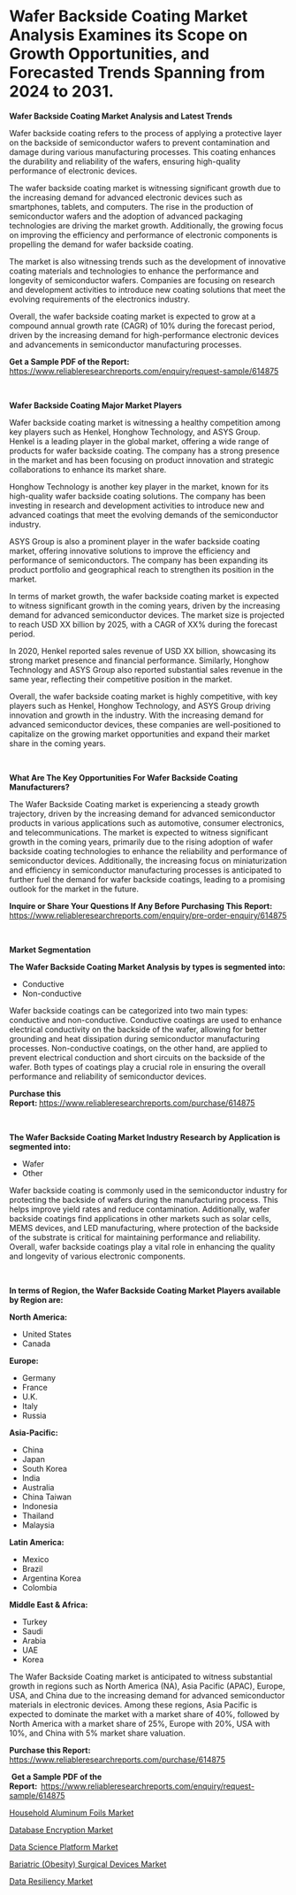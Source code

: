 <p><h1>Wafer Backside Coating Market Analysis Examines its Scope on Growth Opportunities, and Forecasted Trends Spanning from 2024 to 2031.</h1></p><p><strong>Wafer Backside Coating Market Analysis and Latest Trends</strong></p>
<p><p>Wafer backside coating refers to the process of applying a protective layer on the backside of semiconductor wafers to prevent contamination and damage during various manufacturing processes. This coating enhances the durability and reliability of the wafers, ensuring high-quality performance of electronic devices.</p><p>The wafer backside coating market is witnessing significant growth due to the increasing demand for advanced electronic devices such as smartphones, tablets, and computers. The rise in the production of semiconductor wafers and the adoption of advanced packaging technologies are driving the market growth. Additionally, the growing focus on improving the efficiency and performance of electronic components is propelling the demand for wafer backside coating.</p><p>The market is also witnessing trends such as the development of innovative coating materials and technologies to enhance the performance and longevity of semiconductor wafers. Companies are focusing on research and development activities to introduce new coating solutions that meet the evolving requirements of the electronics industry.</p><p>Overall, the wafer backside coating market is expected to grow at a compound annual growth rate (CAGR) of 10% during the forecast period, driven by the increasing demand for high-performance electronic devices and advancements in semiconductor manufacturing processes.</p></p>
<p><strong>Get a Sample PDF of the Report:&nbsp;</strong> <a href="https://www.reliableresearchreports.com/enquiry/request-sample/614875">https://www.reliableresearchreports.com/enquiry/request-sample/614875</a></p>
<p>&nbsp;</p>
<p><strong>Wafer Backside Coating Major Market Players</strong></p>
<p><p>Wafer backside coating market is witnessing a healthy competition among key players such as Henkel, Honghow Technology, and ASYS Group. Henkel is a leading player in the global market, offering a wide range of products for wafer backside coating. The company has a strong presence in the market and has been focusing on product innovation and strategic collaborations to enhance its market share.</p><p>Honghow Technology is another key player in the market, known for its high-quality wafer backside coating solutions. The company has been investing in research and development activities to introduce new and advanced coatings that meet the evolving demands of the semiconductor industry.</p><p>ASYS Group is also a prominent player in the wafer backside coating market, offering innovative solutions to improve the efficiency and performance of semiconductors. The company has been expanding its product portfolio and geographical reach to strengthen its position in the market.</p><p>In terms of market growth, the wafer backside coating market is expected to witness significant growth in the coming years, driven by the increasing demand for advanced semiconductor devices. The market size is projected to reach USD XX billion by 2025, with a CAGR of XX% during the forecast period.</p><p>In 2020, Henkel reported sales revenue of USD XX billion, showcasing its strong market presence and financial performance. Similarly, Honghow Technology and ASYS Group also reported substantial sales revenue in the same year, reflecting their competitive position in the market.</p><p>Overall, the wafer backside coating market is highly competitive, with key players such as Henkel, Honghow Technology, and ASYS Group driving innovation and growth in the industry. With the increasing demand for advanced semiconductor devices, these companies are well-positioned to capitalize on the growing market opportunities and expand their market share in the coming years.</p></p>
<p>&nbsp;</p>
<p><strong>What Are The Key Opportunities For Wafer Backside Coating Manufacturers?</strong></p>
<p><p>The Wafer Backside Coating market is experiencing a steady growth trajectory, driven by the increasing demand for advanced semiconductor products in various applications such as automotive, consumer electronics, and telecommunications. The market is expected to witness significant growth in the coming years, primarily due to the rising adoption of wafer backside coating technologies to enhance the reliability and performance of semiconductor devices. Additionally, the increasing focus on miniaturization and efficiency in semiconductor manufacturing processes is anticipated to further fuel the demand for wafer backside coatings, leading to a promising outlook for the market in the future.</p></p>
<p><strong>Inquire or Share Your Questions If Any Before Purchasing This Report:</strong> <a href="https://www.reliableresearchreports.com/enquiry/pre-order-enquiry/614875">https://www.reliableresearchreports.com/enquiry/pre-order-enquiry/614875</a></p>
<p>&nbsp;</p>
<p><strong>Market Segmentation</strong></p>
<p><strong>The Wafer Backside Coating Market Analysis by types is segmented into:</strong></p>
<p><ul><li>Conductive</li><li>Non-conductive</li></ul></p>
<p><p>Wafer backside coatings can be categorized into two main types: conductive and non-conductive. Conductive coatings are used to enhance electrical conductivity on the backside of the wafer, allowing for better grounding and heat dissipation during semiconductor manufacturing processes. Non-conductive coatings, on the other hand, are applied to prevent electrical conduction and short circuits on the backside of the wafer. Both types of coatings play a crucial role in ensuring the overall performance and reliability of semiconductor devices.</p></p>
<p><strong>Purchase this Report:&nbsp;</strong><a href="https://www.reliableresearchreports.com/purchase/614875">https://www.reliableresearchreports.com/purchase/614875</a></p>
<p>&nbsp;</p>
<p><strong>The Wafer Backside Coating Market Industry Research by Application is segmented into:</strong></p>
<p><ul><li>Wafer</li><li>Other</li></ul></p>
<p><p>Wafer backside coating is commonly used in the semiconductor industry for protecting the backside of wafers during the manufacturing process. This helps improve yield rates and reduce contamination. Additionally, wafer backside coatings find applications in other markets such as solar cells, MEMS devices, and LED manufacturing, where protection of the backside of the substrate is critical for maintaining performance and reliability. Overall, wafer backside coatings play a vital role in enhancing the quality and longevity of various electronic components.</p></p>
<p>&nbsp;</p>
<p><strong>In terms of Region, the Wafer Backside Coating Market Players available by Region are:</strong></p>
<p>
    <p> <strong> North America: </strong>
        <ul>
            <li>United States</li>
            <li>Canada</li>
        </ul>
        </p> 
    <p> <strong> Europe: </strong>
        <ul>
            <li>Germany</li>
            <li>France</li>
            <li>U.K.</li>
            <li>Italy</li>
            <li>Russia</li>
        </ul>
        </p> 
    <p> <strong> Asia-Pacific: </strong>
        <ul>
            <li>China</li>
            <li>Japan</li>
            <li>South Korea</li>
            <li>India</li>
            <li>Australia</li>
            <li>China Taiwan</li>
            <li>Indonesia</li>
            <li>Thailand</li>
            <li>Malaysia</li>
        </ul>
        </p> 
    <p> <strong> Latin America: </strong>
        <ul>
            <li>Mexico</li>
            <li>Brazil</li>
            <li>Argentina Korea</li>
            <li>Colombia</li>
        </ul>
        </p> 
    <p> <strong> Middle East & Africa: </strong>
        <ul>
            <li>Turkey</li>
            <li>Saudi</li>
            <li>Arabia</li>
            <li>UAE</li>
            <li>Korea</li>
        </ul>
    </p>
    </p>
<p><p>The Wafer Backside Coating market is anticipated to witness substantial growth in regions such as North America (NA), Asia Pacific (APAC), Europe, USA, and China due to the increasing demand for advanced semiconductor materials in electronic devices. Among these regions, Asia Pacific is expected to dominate the market with a market share of 40%, followed by North America with a market share of 25%, Europe with 20%, USA with 10%, and China with 5% market share valuation.</p></p>
<p><strong>Purchase this Report: </strong><a href="https://www.reliableresearchreports.com/purchase/614875">https://www.reliableresearchreports.com/purchase/614875</a></p>
<p>&nbsp;<strong>Get a Sample PDF of the Report:&nbsp;&nbsp;</strong><a href="https://www.reliableresearchreports.com/enquiry/request-sample/614875">https://www.reliableresearchreports.com/enquiry/request-sample/614875</a></p>
<p><strong></strong></p>
<p><p><a href="https://github.com/jsmusil/Market-Research-Report-List-2/blob/main/household-aluminum-foils-market.md">Household Aluminum Foils Market</a></p><p><a href="https://medium.com/p/d04aab1d8a28/edit">Database Encryption Market</a></p><p><a href="https://medium.com/p/c254a66f6490/edit">Data Science Platform Market</a></p><p><a href="https://github.com/bmorecock/Market-Research-Report-List-2/blob/main/bariatric-obesity-surgical-devices-market.md">Bariatric (Obesity) Surgical Devices Market</a></p><p><a href="https://medium.com/p/0132d3e145fc/edit">Data Resiliency Market</a></p></p>